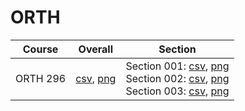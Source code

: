 # ORTH

| Course | Overall | Section |
| ------ | ------- | ------- |
| ORTH 296 | [csv](https://github.com/UCSD-Historical-Enrollment-Data/2024Winter/blob/main/overall/ORTH%20296.csv), [png](https://raw.githubusercontent.com/UCSD-Historical-Enrollment-Data/2024Winter/main/plot_overall/ORTH%20296.png) | Section 001: [csv](https://github.com/UCSD-Historical-Enrollment-Data/2024Winter/blob/main/section/ORTH%20296_001.csv), [png](https://raw.githubusercontent.com/UCSD-Historical-Enrollment-Data/2024Winter/main/plot_section/ORTH%20296_001.png)<br>Section 002: [csv](https://github.com/UCSD-Historical-Enrollment-Data/2024Winter/blob/main/section/ORTH%20296_002.csv), [png](https://raw.githubusercontent.com/UCSD-Historical-Enrollment-Data/2024Winter/main/plot_section/ORTH%20296_002.png)<br>Section 003: [csv](https://github.com/UCSD-Historical-Enrollment-Data/2024Winter/blob/main/section/ORTH%20296_003.csv), [png](https://raw.githubusercontent.com/UCSD-Historical-Enrollment-Data/2024Winter/main/plot_section/ORTH%20296_003.png) |
